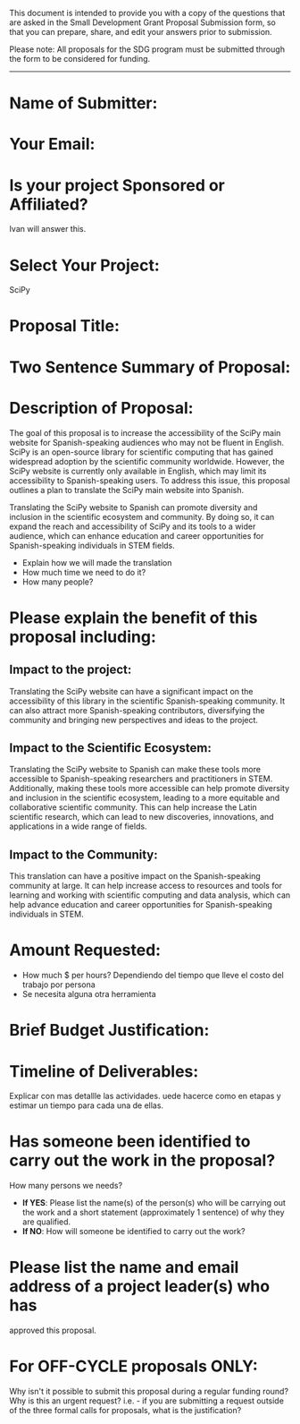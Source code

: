 This document is intended to provide you with a copy of the questions that are
asked in the Small Development Grant Proposal Submission form, so that you can
prepare, share, and edit your answers prior to submission.

Please note: All proposals for the SDG program must be submitted through the
form to be considered for funding.

---

# Name of Submitter:

# Your Email:

# Is your project Sponsored or Affiliated?

Ivan will answer this.

# Select Your Project:

SciPy

# Proposal Title:

# Two Sentence Summary of Proposal:

# Description of Proposal:

<!-- No more than 750 words (4,500 characters max) -->

The goal of this proposal is to increase the accessibility of the SciPy main
website for Spanish-speaking audiences who may not be fluent in English.
SciPy is an open-source library for scientific computing that has gained
widespread adoption by the scientific community worldwide.
However, the SciPy website is currently only available in English, which may
limit its accessibility to Spanish-speaking users.
To address this issue, this proposal outlines a plan to translate the SciPy
main website into Spanish.

Translating the SciPy website to Spanish can promote diversity and inclusion in
the scientific ecosystem and community. By doing so, it can expand the reach
and accessibility of SciPy and its tools to a wider audience, which can enhance
education and career opportunities for Spanish-speaking individuals in STEM
fields.

- Explain how we will made the translation
- How much time we need to do it?
- How many people?

# Please explain the benefit of this proposal including:

<!-- -Impact to the project -->
<!-- -Impact to the scientific ecosystem -->
<!-- -Impact to the community -->
<!-- No more than 400 words (2,500 characters max) -->

## Impact to the project:

Translating the SciPy website can have a significant impact on the accessibility
of this library in the scientific Spanish-speaking community.
It can also attract more Spanish-speaking contributors, diversifying the
community and bringing new perspectives and ideas to the project.

## Impact to the Scientific Ecosystem:

Translating the SciPy website to Spanish can make these tools more accessible to
Spanish-speaking researchers and practitioners in STEM.
Additionally, making these tools more accessible can
help promote diversity and inclusion in the scientific ecosystem, leading to a
more equitable and collaborative scientific community.
This can help increase the Latin scientific research, which can lead to new
discoveries, innovations, and applications in a wide range of fields.

## Impact to the Community:

<!-- What community? General community or Scipy community? -->

This translation can have a positive impact on the Spanish-speaking community
at large.
It can help increase access to resources and tools for learning and working
with scientific computing and data analysis, which can help advance education
and career opportunities for Spanish-speaking individuals in STEM.

# Amount Requested:

- How much $ per hours?
  Dependiendo del tiempo que lleve el costo del trabajo por persona
- Se necesita alguna otra herramienta

# Brief Budget Justification:

<!-- (Please include hours and/or pay rates) -->
<!-- How will the money be spent? -->

# Timeline of Deliverables:

<!-- Please include specific timelines showing when you will achieve the proposed work. -->

Explicar con mas detallle las actividades.
uede hacerce como en etapas y estimar un tiempo para cada una de ellas.

# Has someone been identified to carry out the work in the proposal?

How many persons we needs?

- **If YES**: Please list the name(s) of the person(s) who will be carrying out
  the work and a short statement (approximately 1 sentence) of why they are
  qualified.
- **If NO**: How will someone be identified to carry out the work?

# Please list the name and email address of a project leader(s) who has

approved this proposal.

# For OFF-CYCLE proposals ONLY:

Why isn't it possible to submit this proposal during a regular funding round?
Why is this an urgent request? i.e. - if you are submitting a request outside
of the three formal calls for proposals, what is the justification?
